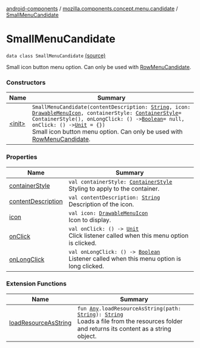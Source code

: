 [android-components](../../index.md) / [mozilla.components.concept.menu.candidate](../index.md) / [SmallMenuCandidate](./index.md)

# SmallMenuCandidate

`data class SmallMenuCandidate` [(source)](https://github.com/mozilla-mobile/android-components/blob/master/components/concept/menu/src/main/java/mozilla/components/concept/menu/candidate/SmallMenuCandidate.kt#L16)

Small icon button menu option. Can only be used with [RowMenuCandidate](../-row-menu-candidate/index.md).

### Constructors

| Name | Summary |
|---|---|
| [&lt;init&gt;](-init-.md) | `SmallMenuCandidate(contentDescription: `[`String`](https://kotlinlang.org/api/latest/jvm/stdlib/kotlin/-string/index.html)`, icon: `[`DrawableMenuIcon`](../-drawable-menu-icon/index.md)`, containerStyle: `[`ContainerStyle`](../-container-style/index.md)` = ContainerStyle(), onLongClick: () -> `[`Boolean`](https://kotlinlang.org/api/latest/jvm/stdlib/kotlin/-boolean/index.html)` = null, onClick: () -> `[`Unit`](https://kotlinlang.org/api/latest/jvm/stdlib/kotlin/-unit/index.html)` = {})`<br>Small icon button menu option. Can only be used with [RowMenuCandidate](../-row-menu-candidate/index.md). |

### Properties

| Name | Summary |
|---|---|
| [containerStyle](container-style.md) | `val containerStyle: `[`ContainerStyle`](../-container-style/index.md)<br>Styling to apply to the container. |
| [contentDescription](content-description.md) | `val contentDescription: `[`String`](https://kotlinlang.org/api/latest/jvm/stdlib/kotlin/-string/index.html)<br>Description of the icon. |
| [icon](icon.md) | `val icon: `[`DrawableMenuIcon`](../-drawable-menu-icon/index.md)<br>Icon to display. |
| [onClick](on-click.md) | `val onClick: () -> `[`Unit`](https://kotlinlang.org/api/latest/jvm/stdlib/kotlin/-unit/index.html)<br>Click listener called when this menu option is clicked. |
| [onLongClick](on-long-click.md) | `val onLongClick: () -> `[`Boolean`](https://kotlinlang.org/api/latest/jvm/stdlib/kotlin/-boolean/index.html)<br>Listener called when this menu option is long clicked. |

### Extension Functions

| Name | Summary |
|---|---|
| [loadResourceAsString](../../mozilla.components.support.test.file/kotlin.-any/load-resource-as-string.md) | `fun `[`Any`](https://kotlinlang.org/api/latest/jvm/stdlib/kotlin/-any/index.html)`.loadResourceAsString(path: `[`String`](https://kotlinlang.org/api/latest/jvm/stdlib/kotlin/-string/index.html)`): `[`String`](https://kotlinlang.org/api/latest/jvm/stdlib/kotlin/-string/index.html)<br>Loads a file from the resources folder and returns its content as a string object. |
